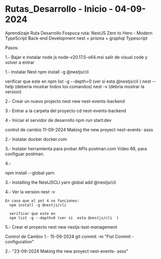 # Rutas_Desarrollo - Inicio - 04-09-2024
Aprendizaje Ruta Desarrollo Fospuca
ruta:
    NestJS Zero to Hero - Modern TypeScript Back-end Development
    nest + prisma + graphql
    Typescript

Pasos:


1.- Bajar e instalar node js
   node-v20.17.0-x64.msi
   salir de visual code y volver a entrar 

1.- Instalar Nest
    npm install -g @nestjs/cli

   verificar que este en 
    npm list -g --depth=0 (ver si  esta @nestjs/cli  )
    nest  --help
   (deberia mostrar todos los comandos)
    nest -v
   (debria mostrar la version)

2.- Crear un nuevo projecto
    nest new nest-events-backend

3.- Entrar a la carpeta del proyecto
    cd nest-events-backend

4.- Iniciar el servidor de desarrollo
    npm run start:dev

    

control de cambio
11-09-2024 Making the new proyect nest-events-
asss
    




2.- Instalar docker
    docker.com

3.- Instalar herramienta para probar APIs
    postman.com
    Video 68, para configuar postman.
   
4.- 


   npm install --global yarn

3.- Installing the NestJSCLI
   yarn global add @nestjs/cli

4.- Ver la version 
    nest -v

    En caso que el pot 4 no funciones:
      npm install -g @nestjs/cli

      verificar que este en 
      npm list -g --depth=0 (ver si  esta @nestjs/cli  )

5.- Crear el proyecto
   nest new nestjs-tast-management



Control de Cambio
1.- 15-09-2024
    git commit -m "Fist Commit - configuration"

2.- "23-09-2024 Making the new proyect nest-events-
asss"
    

